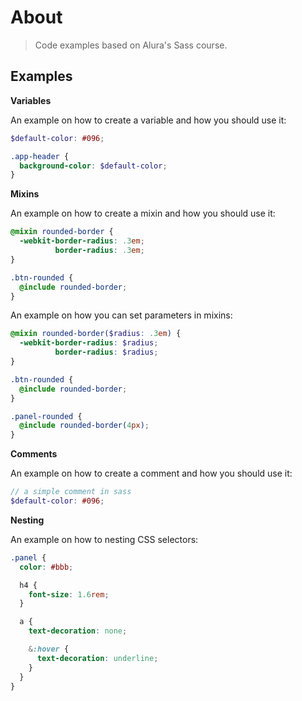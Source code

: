 # About

> Code examples based on Alura's Sass course.

## Examples

**Variables**

An example on how to create a variable and how you should use it:

```scss
$default-color: #096;

.app-header {
  background-color: $default-color;
}
```

**Mixins**

An example on how to create a mixin and how you should use it:

```scss
@mixin rounded-border {
  -webkit-border-radius: .3em;
          border-radius: .3em;
}

.btn-rounded {
  @include rounded-border;
}
```

An example on how you can set parameters in mixins:

```scss
@mixin rounded-border($radius: .3em) {
  -webkit-border-radius: $radius;
          border-radius: $radius;
}

.btn-rounded {
  @include rounded-border;
}

.panel-rounded {
  @include rounded-border(4px);
}
```

**Comments**

An example on how to create a comment and how you should use it:

```scss
// a simple comment in sass
$default-color: #096;
```

**Nesting**

An example on how to nesting CSS selectors:

```scss
.panel {
  color: #bbb;

  h4 {
    font-size: 1.6rem;
  }

  a {
    text-decoration: none;

    &:hover {
      text-decoration: underline;
    }
  }
}
```
